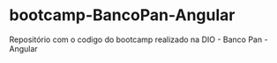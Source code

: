 # bootcamp-BancoPan-Angular
Repositório com o codigo do bootcamp realizado na DIO - Banco Pan - Angular
